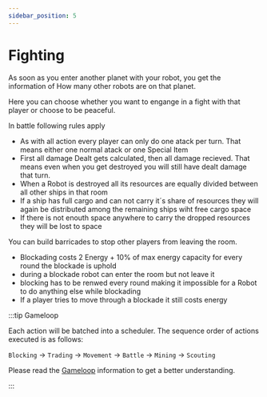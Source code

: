 ```yaml
---
sidebar_position: 5
---
```


# Fighting

As soon as you enter another planet with your robot, you get the information of How many other robots are on that planet.

Here you can choose whether you want to engange in a fight with that player or choose to be peaceful.

In battle following rules apply

- As with all action every player can only do one atack per turn. That means either one normal atack or one Special Item
- First all damage Dealt gets calculated, then all damage recieved. That means even when you get destroyed you will still have dealt damage that turn.
- When a Robot is destroyed all its resources are equally divided between all other ships in that room
- If a ship has full cargo and can not carry it´s share of resources they will again be distributed among the remaining ships wiht free cargo space
- If there is not enouth space anywhere to carry the dropped resources they will be lost to space

You can build barricades to stop other players from leaving the room.

- Blockading costs 2 Energy + 10% of max energy capacity for every round the blockade is uphold
- during a blockade robot can enter the room but not leave it
- blocking has to be renwed every round making it impossible for a Robot to do anything else while blockading
- If a player tries to move through a blockade it still costs energy

:::tip Gameloop

Each action will be batched into a scheduler. The sequence order of actions executed is as follows:

`Blocking` -> `Trading` -> `Movement` -> `Battle` -> `Mining` -> `Scouting`

Please read the [Gameloop](/rules/gameloop) information to get a better understanding.

:::
